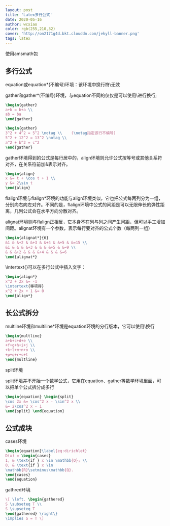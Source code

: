 ```yaml
---
layout: post
title: 'Latex多行公式'
date: 2020-05-16
author: wcxiao
color: rgb(255,210,32)
cover: 'http://on2171g4d.bkt.clouddn.com/jekyll-banner.png'
tags: latex
---
```


使用amsmath包

## 多行公式

equation或equation*(不编号)环境：该环境中换行符\\无效

gather和gather*(不编号)环境，与equation不同的仅仅是可以使用\\进行换行;

```latex
\begin{gather}
a+b = b+a \\
ab = ba
\end{gather}

\begin{gather}
3^2 + 4^2 = 5^2 \notag \\    (\notag指定该行不编号)
5^2 + 12^2 = 13^2 \notag \\
a^2 + b^2 = c^2
\end{gather}
```

gather环境得到的公式是每行居中的，align环境则允许公式按等号或其他关系符对齐，在关系符前加&表示对齐。

```latex
\begin{align}
x &= t + \cos t + 1 \\
y &= 2\sin t
\end{align}
```

flalign环境与flalign*环境的功能与align环境类似，它也把公式每两列分为一组，分别向右向左对齐。不同的是，flalign环境中公式的间距是可以无限伸长的弹性距离，几列公式会在水平方向分散对齐。

alignat环境则与flalign正相反，它本身不在列与列之间产生间距，但可以手工增加间距。alignat环境有一个参数，表示每行要对齐的公式个数（每两列一组）

```latex
\begin{alignat*}{6}
&1 & &+2 & &+3 & &+4 & &+5 & &=15 \\
&1 & & & &+3 & & & &+5 & &=9 \\
& & &+2 & & & &+4 & & & &=6
\end{alignat*}
```

\intertext{}可以在多行公式中插入文字：

```latex
\begin{align*}
x^2 + 2x &= -1
\intertext{移项得}
x^2 + 2x + 1 &= 0
\end{align*}
```

## 长公式拆分

multline环境和multiline*环境是equation环境的分行版本，它可以使用\\换行

```latex
\begin{multline}
a+b+c+d+e \\
+f+g+h+i+j \\
+k+l+m+n+o \\
+p+q+r+s+t
\end{multline}
```

split环境

split环境并不开始一个数学公式，它用在equation、gather等数学环境里面，可以把单个公式拆分成多行

```latex
\begin{equation} \begin{split}
\cos 2x &= \cos^2 x - \sin^2 x \\
&= 2\cos^2 x - 1
\end{split} \end{equation}
```

## 公式成块

cases环境

```latex
\begin{equation}\label{eq:dirichlet}
D(x) = \begin{cases}
1, & \text{if } x \in \mathbb{Q}; \\
0, & \text{if } x \in
\mathbb{R}\setminus\mathbb{Q}.
\end{cases}
\end{equation}
```

gathred环境

```latex
\[ \left. \begin{gathered}
S \subseteq T \\
S \supseteq T
\end{gathered} \right\}
\implies S = T \]
```


